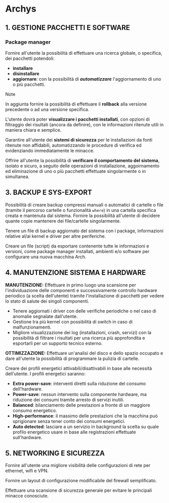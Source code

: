 # Archys

## 1. GESTIONE PACCHETTI E SOFTWARE

### Package manager

Fornire all'utente la possibilità di effettuare una ricerca globale, o specifica, dei pacchetti potendoli:
- **installare**
- **disinstallare**
- **aggiornare**: con la possibilità di ***automatizzare*** l'aggiornamento di uno o più pacchetti.

> [!NOTE]
> In aggiunta fornire la possibilità di effettuare il **rollback** alla versione precedente o ad una versione specifica.

L'utente dovrà poter **visualizzare i pacchetti installati**, con opzioni di filtraggio dei risultati (ancora da definire), con le informazioni ritenute utili in maniera chiara e semplice.

Garantire all'utente dei **sistemi di sicurezza** per le installazioni da fonti ritenute non affidabili, automatizzando le procedure di verifica ed evidenziando immediatamente le minacce.

Offrire all'utente la possibilità di **verificare il comportamento del sistema**, isolato e sicuro, a seguito delle operazioni di installazione, aggoirnamento ed eliminazione di uno o più pacchetti effettuate singolarmente o in simultanea.

## 3. BACKUP E SYS-EXPORT
Possibilità di creare backup compressi manuali o automatici di cartelle o file (tramite il percorso cartelle o funzionalità `where`) in una cartella specifica creata e mantenuta dal sistema.
Fornire la possibilità all'utente di decidere quante copie mantenere dei file/cartelle singolarmente.

Tenere un file di backup aggiornato del sistema con i package, informazioni relative al/ai kernel e driver per altre periferiche.

Creare un file (script) da esportare contenente tutte le informazioni e versioni, come package manager installati, ambienti e/o software per configurare una nuova macchina Arch.

## 4. MANUTENZIONE SISTEMA E HARDWARE

**MANUTENZIONE:**
Effettuare in primo luogo una scansione per l'individuazione delle componenti e successivamente controllo hardware periodico (a scelta dell'utente) tramite l'installazione di pacchetti per vedere lo stato di salute dei singoli componenti.

- Tenere aggiornati i driver con delle verifiche periodiche o nel caso di anomalie segnalate dall'utente.
- Gestione tra più kernel con possibilità di switch in caso di malfunzionamenti.
- Migliore visualizzazione dei log (installazioni, crash, servizi) con la possibilità di filtrare i risultati per una ricerca più approfondita e esportarli per un supporto tecnico esterno.

**OTTIMIZZAZIONE:**
Effettuare un'analisi del disco e dello spazio occupato e dare all'utente la possibilità di programmare la pulizia di cartelle.

Creare dei profili energetici attivabili/disattivabili in base alle necessità dell'utente. I profili energetici saranno:
- **Extra power-save**: interventi diretti sulla riduzione del consumo dell'hardware.
- **Power-save**: nessun intervento sulla componente hardware, ma riduzione dei consumi tramite arresto di servizi inutili.
- **Balanced**: bilanciamento delle prestazioni a fronte di un maggiore consumo energetico.
- **High-performance**: il massimo delle prestazioni che la macchina può sprigionare senza tener conto dei consumi energetici.
- **Auto detected**: lasciare a un servizio in background la scelta su quale profilo energetico usare in base alle registrazioni effettuate sull'hardware.

## 5. NETWORKING E SICUREZZA

Fornire all'utente una migliore visibilità delle configurazioni di rete per ethernet, wifi e VPN.

Fornire un layout di configurazione modificabile del firewall semplificato.

Effettuare una scansione di sicurezza generale per evitare le principali minacce conosciute.

